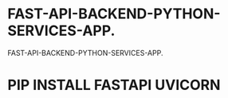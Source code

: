 # FAST-API-BACKEND-PYTHON-SERVICES-APP.
FAST-API-BACKEND-PYTHON-SERVICES-APP.
# PIP INSTALL FASTAPI UVICORN 
